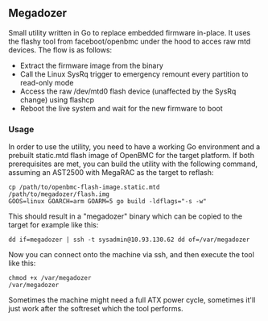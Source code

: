 ## Megadozer

Small utility written in Go to replace embedded firmware in-place.
It uses the flashy tool from faceboot/openbmc under the hood to acces raw mtd devices.
The flow is as follows:
* Extract the firmware image from the binary
* Call the Linux SysRq trigger to emergency remount every partition to read-only mode
* Access the raw /dev/mtd0 flash device (unaffected by the SysRq change) using flashcp
* Reboot the live system and wait for the new firmware to boot

### Usage
In order to use the utility, you need to have a working Go environment and a prebuilt static.mtd flash image of OpenBMC for the target platform. If both prerequisites are met, you can build the utility with the following command, assuming an AST2500 with MegaRAC as the target to reflash:
```prompt
cp /path/to/openbmc-flash-image.static.mtd /path/to/megadozer/flash.img
GOOS=linux GOARCH=arm GOARM=5 go build -ldflags="-s -w"
```

This should result in a "megadozer" binary which can be copied to the target for example like this:
```prompt
dd if=megadozer | ssh -t sysadmin@10.93.130.62 dd of=/var/megadozer
```

Now you can connect onto the machine via ssh, and then execute the tool like this:
```prompt
chmod +x /var/megadozer
/var/megadozer
```

Sometimes the machine might need a full ATX power cycle, sometimes it'll just work after the softreset which the tool performs.
